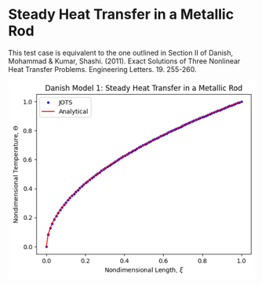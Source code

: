 # Steady Heat Transfer in a Metallic Rod

This test case is equivalent to the one outlined in Section II of Danish, Mohammad & Kumar, Shashi. (2011). Exact Solutions of Three Nonlinear Heat Transfer Problems. Engineering Letters. 19. 255-260. 

![Verification](Danish_Model1_Results.png)